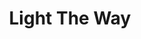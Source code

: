 ---
title: Light The Way
description: Ahead of you, to guide you - Los Angeles' Best Veteran Resources.  Prevetted By Vets, For Vets.
image: /assets/images/projects/light-the-way.jpg
alt: 'Veteran returned from service to civilian life.'
links: 
  - name: Site
    url: 'https://lighttheway.herokuapp.com/'
looking: 
  - category: Development
    skill: Front-end Developers 
  - category: UI/UX
    skill: UX Designers
location: 
  # - Downtown LA
  - Remote
visible: false
status: On Hold
---